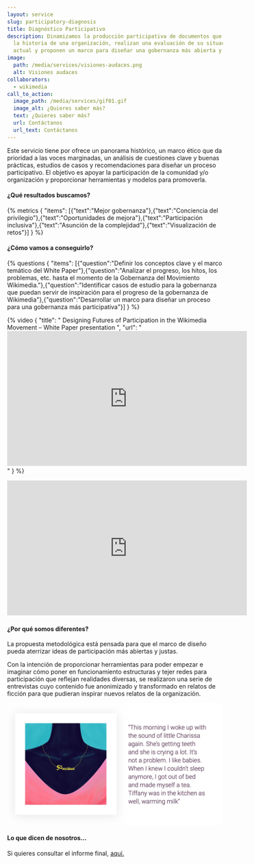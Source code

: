 ```yaml
---
layout: service
slug: participatory-diagnosis
title: Diagnóstico Participativo
description: Dinamizamos la producción participativa de documentos que examinan
  la historia de una organización, realizan una evaluación de su situación
  actual y proponen un marco para diseñar una gobernanza más abierta y justa.
image:
  path: /media/services/visiones-audaces.png
  alt: Visiones audaces
collaborators:
  - wikimedia
call_to_action:
  image_path: /media/services/gif01.gif
  image_alt: ¿Quieres saber más?
  text: ¿Quieres saber más?
  url: Contáctanos
  url_text: Contáctanos
---
```

Este servicio tiene por ofrece un panorama histórico, un marco ético que da prioridad a las voces marginadas, un análisis de cuestiones clave y buenas prácticas, estudios de casos y recomendaciones para diseñar un proceso participativo. El objetivo es apoyar la participación de la comunidad y/o organización y proporcionar herramientas y modelos para promoverla.

#### ¿Qué resultados buscamos?

{% metrics { "items": [{"text":"Mejor gobernanza"},{"text":"Conciencia del privilegio"},{"text":"Oportunidades de mejora"},{"text":"Participación inclusiva"},{"text":"Asunción de la complejidad"},{"text":"Visualización de retos"}] } %}

#### ¿Cómo vamos a conseguirlo?

{% questions { "items": [{"question":"Definir los conceptos clave y el marco temático del White Paper"},{"question":"Analizar el progreso, los hitos, los problemas, etc. hasta el momento de la Gobernanza del Movimiento Wikimedia."},{"question":"Identificar casos de estudio para la gobernanza que puedan servir de inspiración para el progreso de la gobernanza de Wikimedia"},{"question":"Desarrollar un marco para diseñar un proceso para una gobernanza más participativa"}] } %}

{% video { "title": " Designing Futures of Participation in the Wikimedia Movement – White Paper presentation ", "url": "<iframe width="560" height="315" src="https://www.youtube.com/embed/vsErReqZJ2E?si=olThPl4ZPzUqBnmE" title="YouTube video player" frameborder="0" allow="accelerometer; autoplay; clipboard-write; encrypted-media; gyroscope; picture-in-picture; web-share" referrerpolicy="strict-origin-when-cross-origin" allowfullscreen></iframe>" } %}

<iframe width="560" height="315" src="https://www.youtube.com/embed/vsErReqZJ2E?si=olThPl4ZPzUqBnmE" title="YouTube video player" frameborder="0" allow="accelerometer; autoplay; clipboard-write; encrypted-media; gyroscope; picture-in-picture; web-share" referrerpolicy="strict-origin-when-cross-origin" allowfullscreen></iframe>

#### ¿Por qué somos diferentes?

La propuesta metodológica está pensada para que el marco de diseño pueda aterrizar ideas de participación más abiertas y justas. 

Con la intención de proporcionar herramientas para poder empezar e imaginar cómo poner en funcionamiento estructuras y tejer redes para participación que reflejan realidades diversas, se realizaron una serie de entrevistas cuyo contenido fue anonimizado y transformado en relatos de ficción para que pudieran inspirar nuevos relatos de la organización.

![Diagnóstico participativo](/media/photo_2024-07-31_15-48-56.jpg "Diagnóstico participativo")

#### Lo que dicen de nosotros...

Si quieres consultar el informe final, [aquí.](https://upload.wikimedia.org/wikipedia/commons/9/92/Designing_the_future_of_participation_in_the_Wikimedia_Movement.pdf)
